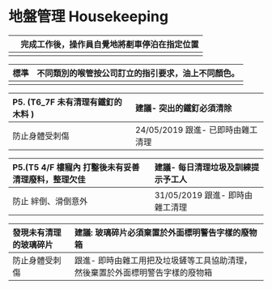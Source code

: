 # 地盤管理 Housekeeping

|  | 完成工作後，操作員自覺地將剷車停泊在指定位置 |
| :--- | :--- |
|  |  |

| 標準 | 不同類別的喉管按公司訂立的指引要求，油上不同顏色。 |
| :--- | :--- |
|  |  |

| P5. \(T6\_7F 未有清理有鐵釘的木料 \) | 建議- 突出的鐵釘必須清除 |
| :--- | :--- |
| 防止身體受刺傷 | 24/05/2019 跟進- 已即時由雜工清理 |

| P5.\(T5 4/F 樓寵內 打鑿後未有妥善清理廢料，整理欠佳 | 建議- 每日清理垃圾及訓練提示予工人 |
| :--- | :--- |
| 防止 絆倒、滑倒意外 | 31/05/2019 跟進- 即時由雜工清理 |

| 發現未有清理的玻璃碎片 | 建議: 玻璃碎片必須棄置於外面標明警告字樣的廢物箱 |
| :--- | :--- |
| 防止身體受刺傷 | 跟進- 即時由雜工用把及垃圾鏟等工具協助清理，然後棄置於外面標明警告字樣的廢物箱 |

